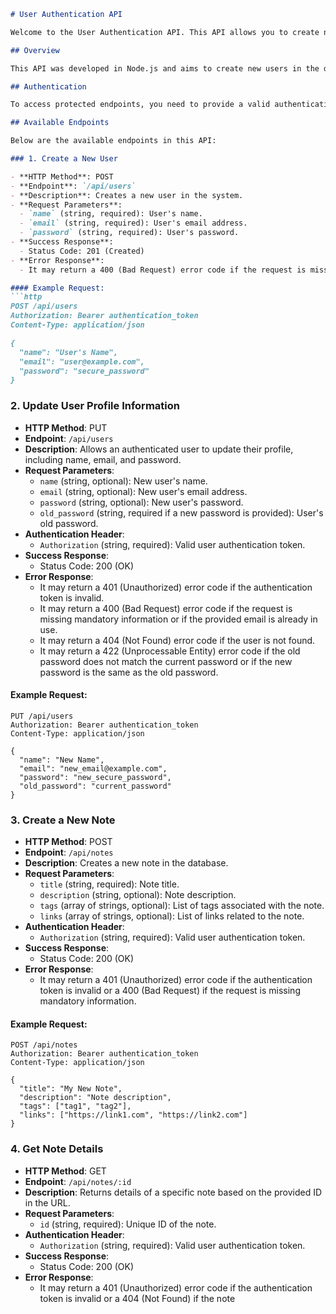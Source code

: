 ```markdown
# User Authentication API

Welcome to the User Authentication API. This API allows you to create new users, authenticate, manage notes and tags, update profile information, and upload avatars. Below, you will find detailed information about the endpoints and how to use them.

## Overview

This API was developed in Node.js and aims to create new users in the database, authenticate existing users on the platform, and provide functionality related to notes and tags. It supports the HTTP methods GET, POST, PUT, and DELETE.

## Authentication

To access protected endpoints, you need to provide a valid authentication token in the authorization header (`Authorization: Bearer authentication_token`). You can obtain the token by logging in using the `/api/sessions` endpoint.

## Available Endpoints

Below are the available endpoints in this API:

### 1. Create a New User

- **HTTP Method**: POST
- **Endpoint**: `/api/users`
- **Description**: Creates a new user in the system.
- **Request Parameters**:
  - `name` (string, required): User's name.
  - `email` (string, required): User's email address.
  - `password` (string, required): User's password.
- **Success Response**:
  - Status Code: 201 (Created)
- **Error Response**:
  - It may return a 400 (Bad Request) error code if the request is missing mandatory information or if the email is already in use.

#### Example Request:
```http
POST /api/users
Authorization: Bearer authentication_token
Content-Type: application/json

{
  "name": "User's Name",
  "email": "user@example.com",
  "password": "secure_password"
}
```

### 2. Update User Profile Information

- **HTTP Method**: PUT
- **Endpoint**: `/api/users`
- **Description**: Allows an authenticated user to update their profile, including name, email, and password.
- **Request Parameters**:
  - `name` (string, optional): New user's name.
  - `email` (string, optional): New user's email address.
  - `password` (string, optional): New user's password.
  - `old_password` (string, required if a new password is provided): User's old password.
- **Authentication Header**:
  - `Authorization` (string, required): Valid user authentication token.
- **Success Response**:
  - Status Code: 200 (OK)
- **Error Response**:
  - It may return a 401 (Unauthorized) error code if the authentication token is invalid.
  - It may return a 400 (Bad Request) error code if the request is missing mandatory information or if the provided email is already in use.
  - It may return a 404 (Not Found) error code if the user is not found.
  - It may return a 422 (Unprocessable Entity) error code if the old password does not match the current password or if the new password is the same as the old password.

#### Example Request:
```http
PUT /api/users
Authorization: Bearer authentication_token
Content-Type: application/json

{
  "name": "New Name",
  "email": "new_email@example.com",
  "password": "new_secure_password",
  "old_password": "current_password"
}
```

### 3. Create a New Note

- **HTTP Method**: POST
- **Endpoint**: `/api/notes`
- **Description**: Creates a new note in the database.
- **Request Parameters**:
  - `title` (string, required): Note title.
  - `description` (string, optional): Note description.
  - `tags` (array of strings, optional): List of tags associated with the note.
  - `links` (array of strings, optional): List of links related to the note.
- **Authentication Header**:
  - `Authorization` (string, required): Valid user authentication token.
- **Success Response**:
  - Status Code: 200 (OK)
- **Error Response**:
  - It may return a 401 (Unauthorized) error code if the authentication token is invalid or a 400 (Bad Request) if the request is missing mandatory information.

#### Example Request:
```http
POST /api/notes
Authorization: Bearer authentication_token
Content-Type: application/json

{
  "title": "My New Note",
  "description": "Note description",
  "tags": ["tag1", "tag2"],
  "links": ["https://link1.com", "https://link2.com"]
}
```

### 4. Get Note Details

- **HTTP Method**: GET
- **Endpoint**: `/api/notes/:id`
- **Description**: Returns details of a specific note based on the provided ID in the URL.
- **Request Parameters**:
  - `id` (string, required): Unique ID of the note.
- **Authentication Header**:
  - `Authorization` (string, required): Valid user authentication token.
- **Success Response**:
  - Status Code: 200 (OK)
- **Error Response**:
  - It may return a 401 (Unauthorized) error code if the authentication token is invalid or a 404 (Not Found) if the note
```
